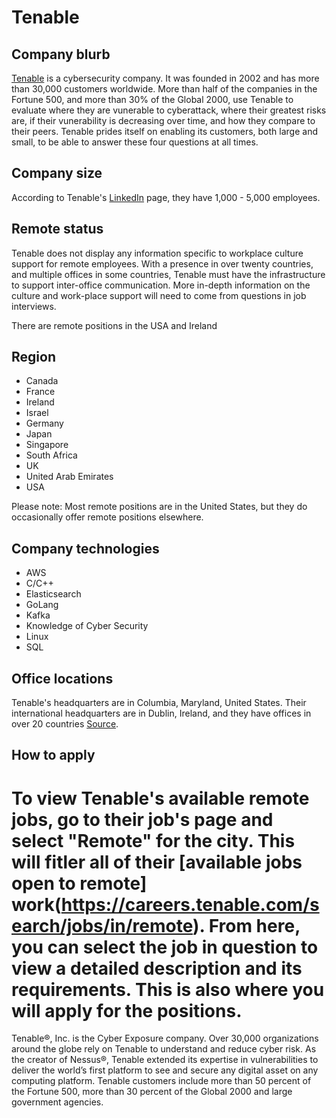 # Tenable

## Company blurb

[Tenable](https://www.tenable.com/) is a cybersecurity company. It was founded in 2002 and has more than 30,000 customers worldwide. More than half of the companies in the Fortune 500, and more than 30% of the Global 2000, use Tenable to evaluate where they are vunerable to cyberattack, where their greatest risks are, if their vunerability is decreasing over time, and how they compare to their peers. Tenable prides itself on enabling its customers, both large and small, to be able to answer these four questions at all times.

## Company size

According to Tenable's [LinkedIn](https://www.linkedin.com/company/tenableinc/) page, they have 1,000 - 5,000 employees.

## Remote status

Tenable does not display any information specific to workplace culture support for remote employees. With a presence in over twenty countries, and multiple offices in some countries, Tenable must have the infrastructure to support inter-office communication. More in-depth information on the culture and work-place support will need to come from questions in job interviews.

There are remote positions in the USA and Ireland

## Region

 - Canada
 - France
 - Ireland
 - Israel
 - Germany
 - Japan
 - Singapore
 - South Africa
 - UK
 - United Arab Emirates
 - USA

Please note: Most remote positions are in the United States, but they do occasionally offer remote positions elsewhere.

## Company technologies

 - AWS
 - C/C++
 - Elasticsearch
 - GoLang
 - Kafka
 - Knowledge of Cyber Security
 - Linux
 - SQL

## Office locations

Tenable's headquarters are in Columbia, Maryland, United States. Their international headquarters are in Dublin, Ireland, and they have offices in over 20 countries [Source](https://static.tenable.com/press/media/Tenable-Corporate-FactSheet-091820.pdf).

## How to apply

To view Tenable's available remote jobs, go to their job's page and select "Remote" for the city. This will fitler all of their [available jobs open to remote] work(https://careers.tenable.com/search/jobs/in/remote). From here, you can select the job in question to view a detailed description and its requirements. This is also where you will apply for the positions.
=======
Tenable®, Inc. is the Cyber Exposure company. Over 30,000 organizations around the globe rely on Tenable to understand and reduce cyber risk. As the creator of Nessus®, Tenable extended its expertise in vulnerabilities to deliver the world’s first platform to see and secure any digital asset on any computing platform. Tenable customers include more than 50 percent of the Fortune 500, more than 30 percent of the Global 2000 and large government agencies.
